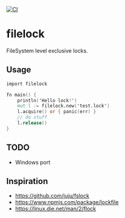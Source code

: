 [![CI](https://github.com/trufae/v-filelock/actions/workflows/ci.yml/badge.svg?branch=master)](https://github.com/trufae/v-filelock/actions/workflows/ci.yml)

filelock
========

FileSystem level exclusive locks.

Usage
-----

```v
import filelock

fn main() {
	println('Hello lock!')
	mut l := filelock.new('test.lock')
	l.acquire() or { panic(err) }
	// do stuff
	l.release()
}
```

TODO
----

* Windows port

Inspiration
-----------

* https://github.com/juju/fslock
* https://www.npmjs.com/package/lockfile
* https://linux.die.net/man/2/flock
